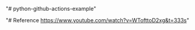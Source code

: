 "# python-github-actions-example"

"# Reference https://www.youtube.com/watch?v=WTofttoD2xg&t=333s"
